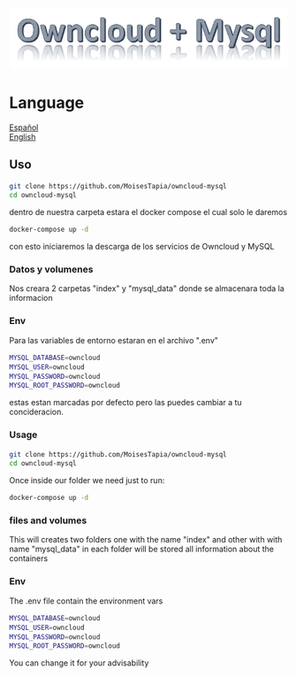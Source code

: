 ![Texto alternativo](https://github.com/MoisesTapia/owncloud-mysql/blob/master/owncloud.png)

# Language
[Español](https://github.com/MoisesTapia/owncloud-mysql/blob/master/README.md#Uso)<br>
[English](https://github.com/MoisesTapia/owncloud-mysql/blob/master/README.md#usage)

## Uso

```bash
git clone https://github.com/MoisesTapia/owncloud-mysql
cd owncloud-mysql
```
dentro de nuestra carpeta estara el docker compose el cual solo le daremos
```bash
docker-compose up -d
```
con esto iniciaremos la descarga de los servicios de Owncloud y MySQL
### Datos y volumenes
Nos creara 2 carpetas "index" y "mysql_data" donde se almacenara toda la informacion

### Env
Para las variables de entorno estaran en el archivo ".env"
```bash
MYSQL_DATABASE=owncloud
MYSQL_USER=owncloud
MYSQL_PASSWORD=owncloud
MYSQL_ROOT_PASSWORD=owncloud
```
estas estan marcadas por defecto pero las puedes cambiar a tu concideracion.

### Usage

```bash
git clone https://github.com/MoisesTapia/owncloud-mysql
cd owncloud-mysql
```
Once inside our folder we need just to run:
```bash
docker-compose up -d
```
### files and volumes
This will creates two folders one with the name "index" and other with with name "mysql_data" in each folder will be stored all information about the containers

### Env
The .env file contain the environment vars
```bash
MYSQL_DATABASE=owncloud
MYSQL_USER=owncloud
MYSQL_PASSWORD=owncloud
MYSQL_ROOT_PASSWORD=owncloud
```
You can change it for your advisability
